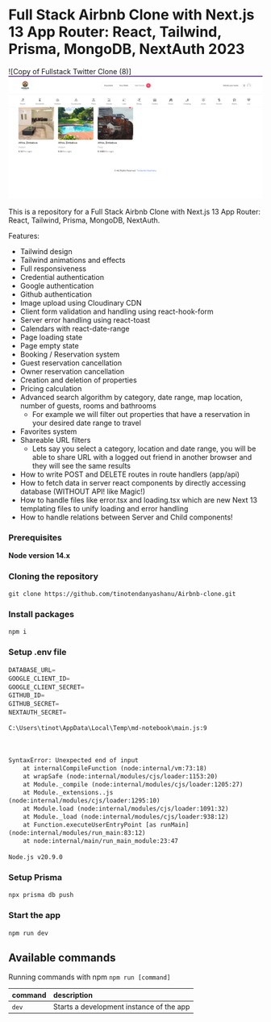 # Full Stack Airbnb Clone with Next.js 13 App Router: React, Tailwind, Prisma, MongoDB, NextAuth 2023

![Copy of Fullstack Twitter Clone (8)]![Alt text](image.png)

This is a repository for a Full Stack Airbnb Clone with Next.js 13 App Router: React, Tailwind, Prisma, MongoDB, NextAuth.



Features:

- Tailwind design
- Tailwind animations and effects
- Full responsiveness
- Credential authentication
- Google authentication
- Github authentication
- Image upload using Cloudinary CDN
- Client form validation and handling using react-hook-form
- Server error handling using react-toast
- Calendars with react-date-range
- Page loading state
- Page empty state
- Booking / Reservation system
- Guest reservation cancellation
- Owner reservation cancellation
- Creation and deletion of properties
- Pricing calculation
- Advanced search algorithm by category, date range, map location, number of guests, rooms and bathrooms
    - For example we will filter out properties that have a reservation in your desired date range to travel
- Favorites system
- Shareable URL filters
    - Lets say you select a category, location and date range, you will be able to share URL with a logged out friend in another browser and they will see the same results
- How to write POST and DELETE routes in route handlers (app/api)
- How to fetch data in server react components by directly accessing database (WITHOUT API! like Magic!)
- How to handle files like error.tsx and loading.tsx which are new Next 13 templating files to unify loading and error handling
- How to handle relations between Server and Child components!

### Prerequisites

**Node version 14.x**

### Cloning the repository

```shell
git clone https://github.com/tinotendanyashanu/Airbnb-clone.git
```

### Install packages

```shell
npm i
```

### Setup .env file

```js
DATABASE_URL=
GOOGLE_CLIENT_ID=
GOOGLE_CLIENT_SECRET=
GITHUB_ID=
GITHUB_SECRET=
NEXTAUTH_SECRET=
```

```output
C:\Users\tinot\AppData\Local\Temp\md-notebook\main.js:9



SyntaxError: Unexpected end of input
    at internalCompileFunction (node:internal/vm:73:18)
    at wrapSafe (node:internal/modules/cjs/loader:1153:20)
    at Module._compile (node:internal/modules/cjs/loader:1205:27)
    at Module._extensions..js (node:internal/modules/cjs/loader:1295:10)
    at Module.load (node:internal/modules/cjs/loader:1091:32)
    at Module._load (node:internal/modules/cjs/loader:938:12)
    at Function.executeUserEntryPoint [as runMain] (node:internal/modules/run_main:83:12)
    at node:internal/main/run_main_module:23:47

Node.js v20.9.0
```

### Setup Prisma

```shell
npx prisma db push

```

### Start the app

```shell
npm run dev
```

## Available commands

Running commands with npm `npm run [command]`

| command         | description                              |
| :-------------- | :--------------------------------------- |
| `dev`           | Starts a development instance of the app |

